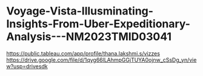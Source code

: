 # Voyage-Vista-Illusminating-Insights-From-Uber-Expeditionary-Analysis---NM2023TMID03041
https://public.tableau.com/app/profile/thana.lakshmi.s/vizzes
 https://drive.google.com/file/d/1qyg66lLAhmpGGjTUYA0ojnw_cSsDg_yn/view?usp=drivesdk  
